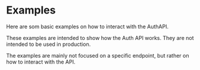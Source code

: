 # Examples

<include from="Snippets-AuthAPI.md" element-id="snippet-header" />

Here are som basic examples on how to interact with the AuthAPI.

These examples are intended to show how the Auth API works. They are not intended to be used in production.

The examples are mainly not focused on a specific endpoint, but rather on how to interact with the API.
